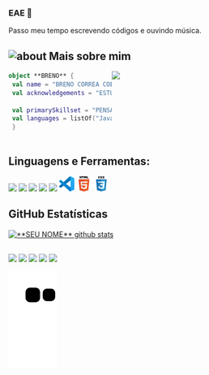 ### EAE 🤙

Passo meu tempo escrevendo códigos e ouvindo música.

## <img width="45" alt="about" src="https://pbs.twimg.com/media/E6_GHpYWQAk_c0a?format=jpg&name=medium"> Mais sobre mim

<img align="right" width="300" src="https://c.tenor.com/nPxAn9NBqfIAAAAC/beavis-computer.gif" />

```kotlin
object **BRENO** {
 val name = "BRENO CORREA COELHO"
 val acknowledgements = "ESTUDANTE DE ADS"
 
 val primarySkillset = "PENSAMENTO CRÍTICO, COLABORATIVO E ANALÍTICO"
 val languages = listOf("Java", "Python", "C#", "PHP") 
 }
 
 ```
 ## **Linguagens e Ferramentas:** 
 
<code><img height="30" src="https://cdn3.iconfinder.com/data/icons/logos-and-brands-adobe/512/267_Python-512.png"></code>
<code><img height="30" src="https://cdn.icon-icons.com/icons2/2415/PNG/512/java_original_wordmark_logo_icon_146459.png"></code>
<code><img height="30" src="http://www.coursarena.com/public/uploads/images/f6efedc0126e08d6476ce51b7123a437.png"></code>
<code><img height="30" src="https://seeklogo.com/images/C/c-sharp-c-logo-02F17714BA-seeklogo.com.png"></code>
<code><img height="30" src="https://git-scm.com/images/logos/downloads/Git-Icon-1788C.png"></code>
<code><img height="30" src="https://raw.githubusercontent.com/github/explore/80688e429a7d4ef2fca1e82350fe8e3517d3494d/topics/visual-studio-code/visual-studio-code.png"></code>
<code><img height="30" src="https://raw.githubusercontent.com/github/explore/80688e429a7d4ef2fca1e82350fe8e3517d3494d/topics/html/html.png"></code>
<code><img height="30" src="https://raw.githubusercontent.com/github/explore/80688e429a7d4ef2fca1e82350fe8e3517d3494d/topics/css/css.png"></code>

## **GitHub Estatísticas**

<a href="https://github.com/Gurupreet">
 <img align="center" src="https://github-readme-stats.vercel.app/api?username=correabreno&show_icons=true&theme=dark&line_height=27" alt="**SEU NOME** github stats"/>
</a>

 ##
 
<div> 
  
 <img src="https://img.shields.io/badge/-Instagram-%23E4405F?style=for-the-badge&logo=instagram&logoColor=white" target="_blank">
 <img src="https://img.shields.io/badge/Discord-7289DA?style=for-the-badge&logo=discord&logoColor=white" target="_blank">
 <img src="https://img.shields.io/badge/Twitter-1DA1F2?style=for-the-badge&logo=twitter&logoColor=white" target="_blank">
 <img src="https://img.shields.io/badge/-LinkedIn-%230077B5?style=for-the-badge&logo=linkedin&logoColor=white" target="_blank"> 
 <img src="https://img.shields.io/badge/Microsoft_Outlook-0078D4?style=for-the-badge&logo=microsoft-outlook&logoColor=white" target="_blank"> 
 
  ![Snake animation](https://github.com/rafaballerini/rafaballerini/blob/output/github-contribution-grid-snake.svg)
 
</div>
